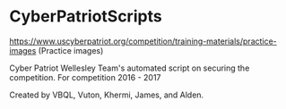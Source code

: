 # CyberPatriotScripts

https://www.uscyberpatriot.org/competition/training-materials/practice-images (Practice images)

Cyber Patriot Wellesley Team's automated script on securing the competition. For competition 2016 - 2017

Created by VBQL, Vuton, Khermi, James, and Alden.
